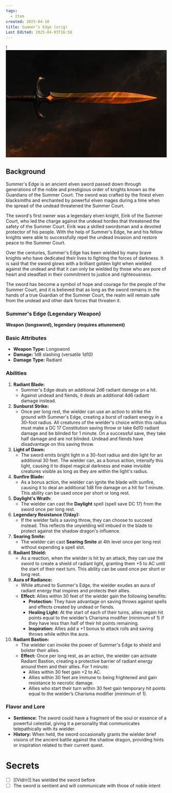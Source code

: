 ```yaml
---
tags:
  - Item
created: 2025-04-10
title: Summer’s Edge (orig)
Last Edited: 2025-04-03T16:58
---
```


!![summers-edge-final.png](/images/summers-edge-final.png)

## Background

Summer's Edge is an ancient elven sword passed down through generations of the noble and prestigious order of knights known as the Guardians of the Summer Court. The sword was crafted by the finest elven blacksmiths and enchanted by powerful elven mages during a time when the spread of the undead threatened the Summer Court.

The sword's first owner was a legendary elven knight, Eirik of the Summer Court, who led the charge against the undead hordes that threatened the safety of the Summer Court. Eirik was a skilled swordsman and a devoted protector of his people. With the help of Summer's Edge, he and his fellow knights were able to successfully repel the undead invasion and restore peace to the Summer Court.

Over the centuries, Summer's Edge has been wielded by many brave knights who have dedicated their lives to fighting the forces of darkness. It is said that the sword glows with a brilliant golden light when wielded against the undead and that it can only be wielded by those who are pure of heart and steadfast in their commitment to justice and righteousness.

The sword has become a symbol of hope and courage for the people of the Summer Court, and it is believed that as long as the sword remains in the hands of a true Guardian of the Summer Court, the realm will remain safe from the undead and other dark forces that threaten it.

### Summer's Edge (Legendary Weapon)

**Weapon (longsword), legendary (requires attunement)**

### Basic Attributes

- **Weapon Type:** Longsword
- **Damage:** 1d8 slashing (versatile 1d10)
- **Damage Type:** Radiant

### Abilities

1. **Radiant Blade:**
    - Summer's Edge deals an additional 2d6 radiant damage on a hit.
    - Against undead and fiends, it deals an additional 4d6 radiant damage instead.
2. **Sunburst Strike:**
    - Once per long rest, the wielder can use an action to strike the ground with Summer's Edge, creating a burst of radiant energy in a 30-foot radius. All creatures of the wielder's choice within this radius must make a DC 17 Constitution saving throw or take 6d10 radiant damage and be blinded for 1 minute. On a successful save, they take half damage and are not blinded. Undead and fiends have disadvantage on this saving throw.
3. **Light of Dawn:**
    - The sword emits bright light in a 30-foot radius and dim light for an additional 30 feet. The wielder can, as a bonus action, intensify this light, causing it to dispel magical darkness and make invisible creatures visible as long as they are within the light's radius.
4. **Sunfire Blade:**
    - As a bonus action, the wielder can ignite the blade with sunfire, causing it to deal an additional 1d8 fire damage on a hit for 1 minute. This ability can be used once per short or long rest.
5. **Daylight's Wrath:**
    - The wielder can cast the **Daylight** spell (spell save DC 17) from the sword once per long rest.
6. **Legendary Resistance (1/day):**
    - If the wielder fails a saving throw, they can choose to succeed instead. This reflects the unyielding will imbued in the blade to protect against the shadow dragon's influence.
7. **Searing Smite:**
    - The wielder can cast **Searing Smite** at 4th level once per long rest without expending a spell slot.
8. **Radiant Shield:**
    - As a reaction, when the wielder is hit by an attack, they can use the sword to create a shield of radiant light, granting them +5 to AC until the start of their next turn. This ability can be used once per short or long rest.
9. **Aura of Radiance:**
    - While attuned to Summer's Edge, the wielder exudes an aura of radiant energy that inspires and protects their allies.
    - **Effect:** Allies within 30 feet of the wielder gain the following benefits:
        - **Protection:** They have advantage on saving throws against spells and effects created by undead or fiends.
        - **Healing Light:** At the start of each of their turns, allies regain hit points equal to the wielder’s Charisma modifier (minimum of 1) if they have less than half of their hit points remaining.
        - **Inspiration:** Allies add a +1 bonus to attack rolls and saving throws while within the aura.
10. **Radiant Bastion:**
    - The wielder can invoke the power of Summer's Edge to shield and bolster their allies.
    - **Effect:** Once per long rest, as an action, the wielder can activate Radiant Bastion, creating a protective barrier of radiant energy around them and their allies. For 1 minute:
        - Allies within 30 feet gain +2 to AC.
        - Allies within 30 feet are immune to being frightened and gain resistance to necrotic damage.
        - Allies who start their turn within 30 feet gain temporary hit points equal to the wielder’s Charisma modifier (minimum of 1).

### Flavor and Lore

- **Sentience:** The sword could have a fragment of the soul or essence of a powerful celestial, giving it a personality that communicates telepathically with its wielder.
- **History:** When held, the sword occasionally grants the wielder brief visions of the ancient battle against the shadow dragon, providing hints or inspiration related to their current quest.

  

# Secrets

- [ ] [[Vidrir]] has wielded the sword before
- [ ] The sword is sentient and will communicate with those of noble intent